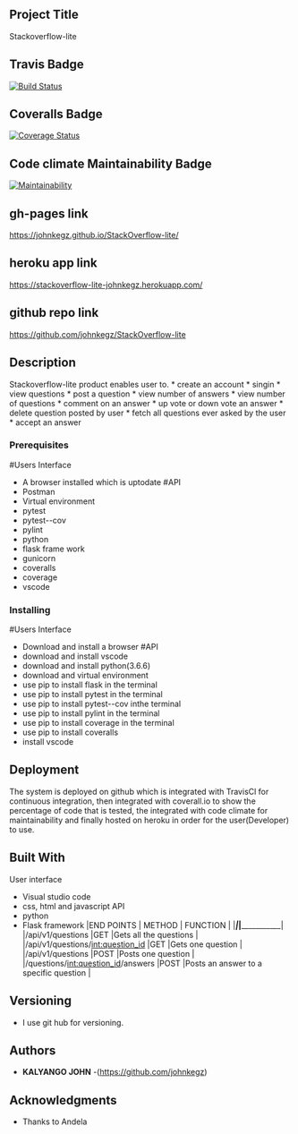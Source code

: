## Project Title

Stackoverflow-lite
## Travis Badge
[![Build Status](https://travis-ci.org/johnkegz/StackOverflow-lite.svg?branch=api)](https://travis-ci.org/johnkegz/StackOverflow-lite)
## Coveralls Badge
[![Coverage Status](https://coveralls.io/repos/github/johnkegz/StackOverflow-lite/badge.svg?branch=api)](https://coveralls.io/github/johnkegz/StackOverflow-lite?branch=api)
## Code climate Maintainability Badge
[![Maintainability](https://api.codeclimate.com/v1/badges/45d40c4afbecf21ca937/maintainability)](https://codeclimate.com/github/johnkegz/StackOverflow-lite/maintainability)

## gh-pages link
https://johnkegz.github.io/StackOverflow-lite/
## heroku app link
https://stackoverflow-lite-johnkegz.herokuapp.com/
## github repo link
https://github.com/johnkegz/StackOverflow-lite

## Description
Stackoverflow-lite product enables user to.
    *  create an account
    *  singin
    *  view questions
    *  post a question
    *  view number of answers
    *  view number of questions
    *  comment on an answer
    *  up vote or down vote an answer
    *  delete question posted by user
    *  fetch all questions ever asked by the user
    *  accept an answer

### Prerequisites
 #Users Interface
 *  A browser installed which is uptodate
 #API
 * Postman
 * Virtual environment
 * pytest
 * pytest--cov
 * pylint
 * python
 * flask frame work
 * gunicorn
 * coveralls
 * coverage
 * vscode
### Installing
#Users Interface
 * Download and install a browser
#API
* download and install vscode
* download and install python(3.6.6)
* download and virtual environment
* use pip to install flask in the terminal
* use pip to install pytest in the terminal
* use pip to install pytest--cov inthe terminal
* use pip to install pylint in the terminal
* use pip to install coverage in the terminal
* use pip to install coveralls
* install vscode
## Deployment

The system is deployed on github which is integrated with TravisCl for continuous integration, then integrated with coverall.io to show the percentage of code that is tested, the integrated with code climate for maintainability and finally hosted on heroku in order for the user(Developer) to use.

## Built With
User interface
* Visual studio code
* css, html and javascript
API
* python
* Flask framework
|END POINTS                           | METHOD  | FUNCTION                              |
|_____________________________________|_________|_______________________________________|
|/api/v1/questions                    |GET      |Gets all the questions                 |
|/api/v1/questions/<int:question_id>  |GET      |Gets one question                      |
|/api/v1/questions                    |POST     |Posts one question                     |
|/questions/<int:question_id>/answers |POST     |Posts an answer to a specific question |
## Versioning

 * I use git hub for versioning.

## Authors

* **KALYANGO JOHN** -(https://github.com/johnkegz)

## Acknowledgments

* Thanks to Andela
